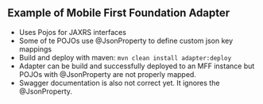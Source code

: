 ## Example of Mobile First Foundation Adapter

- Uses Pojos for JAXRS interfaces
- Some of te POJOs use @JsonProperty to define custom json key mappings
- Build and deploy with maven: `mvn clean install adapter:deploy`
- Adapter can be build and successfully deployed to an MFF instance but POJOs with @JsonProperty are not properly mapped.
- Swagger documentation is also not correct yet. It ignores the @JsonProperty.
